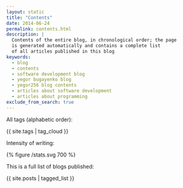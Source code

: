 ```yaml
---
layout: static
title: "Contents"
date: 2014-06-24
permalink: contents.html
description: |
  Contents of the entire blog, in chronological order; the page
  is generated automatically and contains a complete list
  of all articles published in this blog
keywords:
  - blog
  - contents
  - software development blog
  - yegor bugayenko blog
  - yegor256 blog contents
  - articles about software development
  - articles about programming
exclude_from_search: true
---
```


All tags (alphabetic order):

{{ site.tags | tag_cloud }}

Intensity of writing:

{% figure /stats.svg 700 %}

This is a full list of blogs published:

{{ site.posts | tagged_list }}

